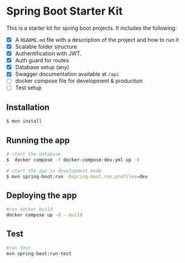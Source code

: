 # Spring Boot Starter Kit

This is a starter kit for spring boot projects. It includes the following:

- [x] A `README.md` file with a description of the project and how to run it
- [x] Scalable folder structure
- [x] Authentification with JWT.
- [x] Auth guard for routes
- [x] Database setup (any)
- [x] Swagger documentation available at `/api`
- [ ] docker compose file for development & production
- [ ] Test setup

## Installation

```bash
$ mvn install
```

## Running the app

```bash
# start the database
$  docker compose -f docker-compose-dev.yml up -d

# start the app in development mode
$ mvn spring-boot:run -Dspring-boot.run.profiles=dev
```

## Deploying the app

```bash
#run docker build
docker compose up -d --build
```

## Test

```bash
#run test
mvn spring-boot:run-test
```
